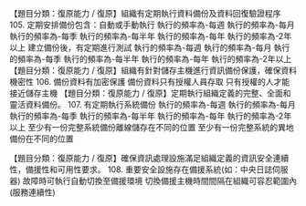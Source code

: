 【題目分類：復原能力 / 復原】組織有定期執行資料備份及資料回復驗證程序
105.
定期安排備份包含：自動或手動執行
執行的頻率為-每週 執行的頻率為-每月 執行的頻率為-每季 執行的頻率為-每半年 執行的頻率為-每年
執行的頻率為-2年以上
建立備份後，有定期進行測試
執行的頻率為-每週 執行的頻率為-每月 執行的頻率為-每季 執行的頻率為-每半年 執行的頻率為-每年
執行的頻率為-2年以上
【題目分類：復原能力 / 復原】組織有針對儲存主機進行資訊備份保護，確保資料機密性
106.
備份資料有加密保護
備份資料只有授權人員存取
只有授權的人才能接近儲存主機
【題目分類：復原能力 / 復原】定期執行組織定義的完整、全面和靈活資料備份。
107.
有定期執行系統備份
執行的頻率為-每週 執行的頻率為-每月 執行的頻率為-每季 執行的頻率為-每半年 執行的頻率為-每年
執行的頻率為-2年以上
至少有一份完整系統備份離線儲存在不同的位置
至少有一份完整系統的異地備份在不同的位置

【題目分類：復原能力 / 復原】確保資訊處理設施滿足組織定義的資訊安全連續性，備援性和可用性要求。
108.
重要安全設施存在備援系統(如：中央日誌伺服器)
故障時可執行自動切換至備援環境
切換備援主機時間間隔在組織可容忍範圍內(服務連續性)
